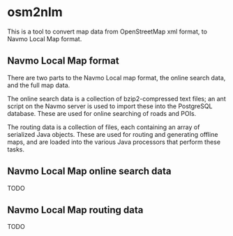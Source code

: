osm2nlm
=======

This is a tool to convert map data from OpenStreetMap xml format, to Navmo Local Map format.

Navmo Local Map format
----------------------
There are two parts to the Navmo Local map format, the online search data, and the full map data. 

The online search data is a collection of bzip2-compressed text files; an ant script on the Navmo server is used to import these into the PostgreSQL database. These are used for online searching of roads and POIs.

The routing data is a collection of files, each containing an array of serialized Java objects. These are used for routing and generating offline maps, and are loaded into the various Java processors that perform these tasks.

Navmo Local Map online search data
----------------------------------
TODO

Navmo Local Map routing data
----------------------------
TODO

